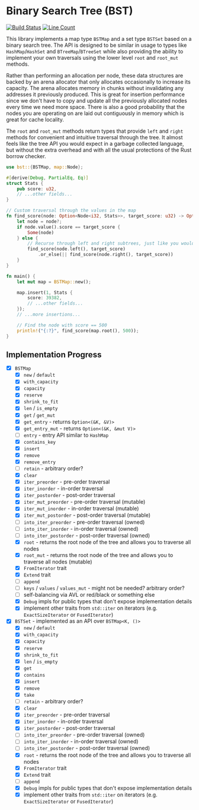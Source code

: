# Binary Search Tree (BST)

[![Build Status](https://github.com/sunjay/bst/workflows/CI/badge.svg)](https://github.com/sunjay/bst/actions)
[![Line Count](https://tokei.rs/b1/github/sunjay/bst)](https://github.com/sunjay/bst)

This library implements a map type `BSTMap` and a set type `BSTSet` based on a binary search tree.
The API is designed to be similar in usage to types like `HashMap`/`HashSet` and
`BTreeMap`/`BTreeSet` while also providing the ability to implement your own traversals using the
lower level `root` and `root_mut` methods.

Rather than performing an allocation per node, these data structures are backed by an arena
allocator that only allocates occasionally to increase its capacity. The arena allocates memory in
chunks without invalidating any addresses it previously produced. This is great for insertion
performance since we don't have to copy and update all the previously allocated nodes every time we
need more space. There is also a good probability that the nodes you are operating on are laid out
contiguously in memory which is great for cache locality.

The `root` and `root_mut` methods return types that provide `left` and `right` methods for
convenient and intuitive traversal through the tree. It almost feels like the tree API you would
expect in a garbage collected language, but without the extra overhead and with all the usual
protections of the Rust borrow checker.

```rust
use bst::{BSTMap, map::Node};

#[derive(Debug, PartialEq, Eq)]
struct Stats {
    pub score: u32,
    // ...other fields...
}

// Custom traversal through the values in the map
fn find_score(node: Option<Node<i32, Stats>>, target_score: u32) -> Option<Node<i32, Stats>> {
    let node = node?;
    if node.value().score == target_score {
        Some(node)
    } else {
        // Recurse through left and right subtrees, just like you would in a GC'd language!
        find_score(node.left(), target_score)
            .or_else(|| find_score(node.right(), target_score))
    }
}

fn main() {
    let mut map = BSTMap::new();

    map.insert(1, Stats {
        score: 39382,
        // ...other fields...
    });
    // ...more insertions...

    // Find the node with score == 500
    println!("{:?}", find_score(map.root(), 500));
}
```

## Implementation Progress

- [x] `BSTMap`
    - [x] `new` / `default`
    - [x] `with_capacity`
    - [x] `capacity`
    - [x] `reserve`
    - [x] `shrink_to_fit`
    - [x] `len` / `is_empty`
    - [x] `get` / `get_mut`
    - [x] `get_entry` - returns `Option<(&K, &V)>`
    - [x] `get_entry_mut` - returns `Option<(&K, &mut V)>`
    - [ ] `entry` - entry API similar to `HashMap`
    - [x] `contains_key`
    - [x] `insert`
    - [x] `remove`
    - [x] `remove_entry`
    - [ ] `retain` - arbitrary order?
    - [x] `clear`
    - [x] `iter_preorder` - pre-order traversal
    - [x] `iter_inorder` - in-order traversal
    - [x] `iter_postorder` - post-order traversal
    - [x] `iter_mut_preorder` - pre-order traversal (mutable)
    - [x] `iter_mut_inorder` - in-order traversal (mutable)
    - [x] `iter_mut_postorder` - post-order traversal (mutable)
    - [ ] `into_iter_preorder` - pre-order traversal (owned)
    - [ ] `into_iter_inorder` - in-order traversal (owned)
    - [ ] `into_iter_postorder` - post-order traversal (owned)
    - [x] `root` - returns the root node of the tree and allows you to traverse all nodes
    - [x] `root_mut` - returns the root node of the tree and allows you to traverse all nodes (mutable)
    - [x] `FromIterator` trait
    - [x] `Extend` trait
    - [ ] `append`
    - [ ] `keys` / `values` / `values_mut` - might not be needed? arbitrary order?
    - [ ] self-balancing via AVL or red/black or something else
    - [x] `Debug` impls for public types that don't expose implementation details
    - [x] implement other traits from `std::iter` on iterators (e.g. `ExactSizeIterator` or `FusedIterator`)
- [x] `BSTSet` - implemented as an API over `BSTMap<K, ()>`
    - [x] `new` / `default`
    - [x] `with_capacity`
    - [x] `capacity`
    - [x] `reserve`
    - [x] `shrink_to_fit`
    - [x] `len` / `is_empty`
    - [x] `get`
    - [x] `contains`
    - [x] `insert`
    - [x] `remove`
    - [x] `take`
    - [ ] `retain` - arbitrary order?
    - [x] `clear`
    - [x] `iter_preorder` - pre-order traversal
    - [x] `iter_inorder` - in-order traversal
    - [x] `iter_postorder` - post-order traversal
    - [ ] `into_iter_preorder` - pre-order traversal (owned)
    - [ ] `into_iter_inorder` - in-order traversal (owned)
    - [ ] `into_iter_postorder` - post-order traversal (owned)
    - [x] `root` - returns the root node of the tree and allows you to traverse all nodes
    - [x] `FromIterator` trait
    - [x] `Extend` trait
    - [ ] `append`
    - [x] `Debug` impls for public types that don't expose implementation details
    - [x] implement other traits from `std::iter` on iterators (e.g. `ExactSizeIterator` or `FusedIterator`)
